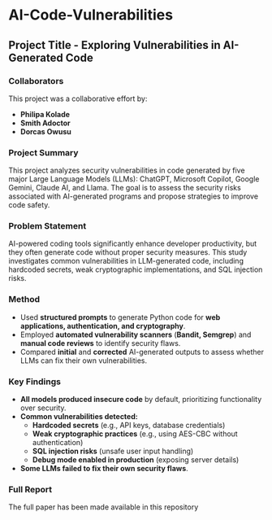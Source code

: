 # AI-Code-Vulnerabilities

## Project Title - Exploring Vulnerabilities in AI-Generated Code

### Collaborators  
This project was a collaborative effort by:  
- **Philipa Kolade** <!--- (https://github.com/yourusername) -->
- **Smith Adoctor** <!--- (https://github.com/teammate1) -->
- **Dorcas Owusu** <!--- (https://github.com/teammate2) -->
  
### Project Summary  
This project analyzes security vulnerabilities in code generated by five major Large Language Models (LLMs): ChatGPT, Microsoft Copilot, Google Gemini, Claude AI, and Llama. The goal is to assess the security risks associated with AI-generated programs and propose strategies to improve code safety.  

### Problem Statement  
AI-powered coding tools significantly enhance developer productivity, but they often generate code without proper security measures. This study investigates common vulnerabilities in LLM-generated code, including hardcoded secrets, weak cryptographic implementations, and SQL injection risks.  

### Method 
- Used **structured prompts** to generate Python code for **web applications, authentication, and cryptography**.  
- Employed **automated vulnerability scanners** (**Bandit, Semgrep**) and **manual code reviews** to identify security flaws.  
- Compared **initial** and **corrected** AI-generated outputs to assess whether LLMs can fix their own vulnerabilities.  

### Key Findings  
- **All models produced insecure code** by default, prioritizing functionality over security.  
- **Common vulnerabilities detected:**  
  - **Hardcoded secrets** (e.g., API keys, database credentials)  
  - **Weak cryptographic practices** (e.g., using AES-CBC without authentication)  
  - **SQL injection risks** (unsafe user input handling)  
  - **Debug mode enabled in production** (exposing server details)  
- **Some LLMs failed to fix their own security flaws**.  

### Full Report  
The full paper has been made available in this repository

